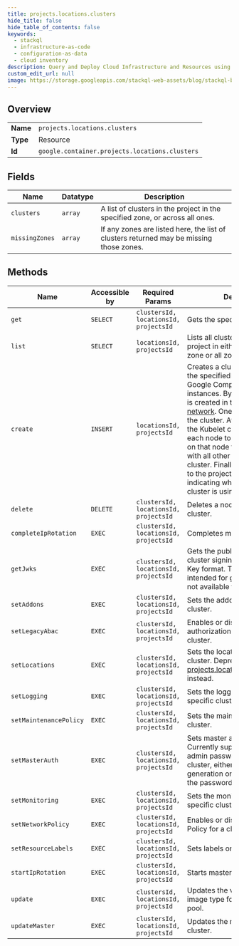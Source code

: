 ```yaml
---
title: projects.locations.clusters
hide_title: false
hide_table_of_contents: false
keywords:
  - stackql
  - infrastructure-as-code
  - configuration-as-data
  - cloud inventory
description: Query and Deploy Cloud Infrastructure and Resources using SQL
custom_edit_url: null
image: https://storage.googleapis.com/stackql-web-assets/blog/stackql-blog-post-featured-image.png
---
```

  
    

## Overview
<table><tbody>
<tr><td><b>Name</b></td><td><code>projects.locations.clusters</code></td></tr>
<tr><td><b>Type</b></td><td>Resource</td></tr>
<tr><td><b>Id</b></td><td><code>google.container.projects.locations.clusters</code></td></tr>
</tbody></table>

## Fields
| Name | Datatype | Description |
| ---- | -------- | ----------- |
| `clusters` | `array` | A list of clusters in the project in the specified zone, or across all ones. |
| `missingZones` | `array` | If any zones are listed here, the list of clusters returned may be missing those zones. |
## Methods
| Name | Accessible by | Required Params | Description |
| ---- | ------------- | --------------- | ----------- |
| `get` | `SELECT` | `clustersId, locationsId, projectsId` | Gets the specified operation. |
| `list` | `SELECT` | `locationsId, projectsId` | Lists all clusters owned by a project in either the specified zone or all zones. |
| `create` | `INSERT` | `locationsId, projectsId` | Creates a cluster, consisting of the specified number and type of Google Compute Engine instances. By default, the cluster is created in the project's [default network](https://cloud.google.com/compute/docs/networks-and-firewalls#networks). One firewall is added for the cluster. After cluster creation, the Kubelet creates routes for each node to allow the containers on that node to communicate with all other instances in the cluster. Finally, an entry is added to the project's global metadata indicating which CIDR range the cluster is using. |
| `delete` | `DELETE` | `clustersId, locationsId, projectsId` | Deletes a node pool from a cluster. |
| `completeIpRotation` | `EXEC` | `clustersId, locationsId, projectsId` | Completes master IP rotation. |
| `getJwks` | `EXEC` | `clustersId, locationsId, projectsId` | Gets the public component of the cluster signing keys in JSON Web Key format. This API is not yet intended for general use, and is not available for all clusters. |
| `setAddons` | `EXEC` | `clustersId, locationsId, projectsId` | Sets the addons for a specific cluster. |
| `setLegacyAbac` | `EXEC` | `clustersId, locationsId, projectsId` | Enables or disables the ABAC authorization mechanism on a cluster. |
| `setLocations` | `EXEC` | `clustersId, locationsId, projectsId` | Sets the locations for a specific cluster. Deprecated. Use [projects.locations.clusters.update](https://cloud.google.com/kubernetes-engine/docs/reference/rest/v1/projects.locations.clusters/update) instead. |
| `setLogging` | `EXEC` | `clustersId, locationsId, projectsId` | Sets the logging service for a specific cluster. |
| `setMaintenancePolicy` | `EXEC` | `clustersId, locationsId, projectsId` | Sets the maintenance policy for a cluster. |
| `setMasterAuth` | `EXEC` | `clustersId, locationsId, projectsId` | Sets master auth materials. Currently supports changing the admin password or a specific cluster, either via password generation or explicitly setting the password. |
| `setMonitoring` | `EXEC` | `clustersId, locationsId, projectsId` | Sets the monitoring service for a specific cluster. |
| `setNetworkPolicy` | `EXEC` | `clustersId, locationsId, projectsId` | Enables or disables Network Policy for a cluster. |
| `setResourceLabels` | `EXEC` | `clustersId, locationsId, projectsId` | Sets labels on a cluster. |
| `startIpRotation` | `EXEC` | `clustersId, locationsId, projectsId` | Starts master IP rotation. |
| `update` | `EXEC` | `clustersId, locationsId, projectsId` | Updates the version and/or image type for the specified node pool. |
| `updateMaster` | `EXEC` | `clustersId, locationsId, projectsId` | Updates the master for a specific cluster. |
